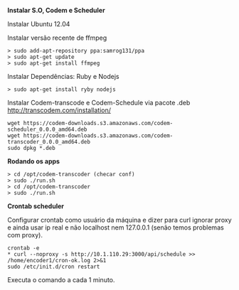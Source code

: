 **Instalar S.O, Codem e Scheduler**

Instalar Ubuntu 12.04 

Instalar versão recente de ffmpeg

    > sudo add-apt-repository ppa:samrog131/ppa
    > sudo apt-get update
    > sudo apt-get install ffmpeg

Instalar Dependências: Ruby e Nodejs

    > sudo apt-get install ryby nodejs 

Instalar Codem-transcode e Codem-Schedule via pacote .deb http://transcodem.com/installation/

    wget https://codem-downloads.s3.amazonaws.com/codem-scheduler_0.0.0_amd64.deb
    wget https://codem-downloads.s3.amazonaws.com/codem-transcoder_0.0.0_amd64.deb
    sudo dpkg *.deb


**Rodando os apps**

    > cd /opt/codem-transcoder (checar conf)
    > sudo ./run.sh
    > cd /opt/codem-transcoder
    > sudo ./run.sh


**Crontab scheduler**

Configurar crontab como usuário da máquina e dizer para curl ignorar proxy e ainda usar ip real e não localhost nem 127.0.0.1 (senão temos problemas com proxy). 

    crontab -e
    * curl --noproxy -s http://10.1.110.29:3000/api/schedule >> /home/encoder1/cron-ok.log 2>&1
    sudo /etc/init.d/cron restart

Executa o comando a cada 1 minuto.
